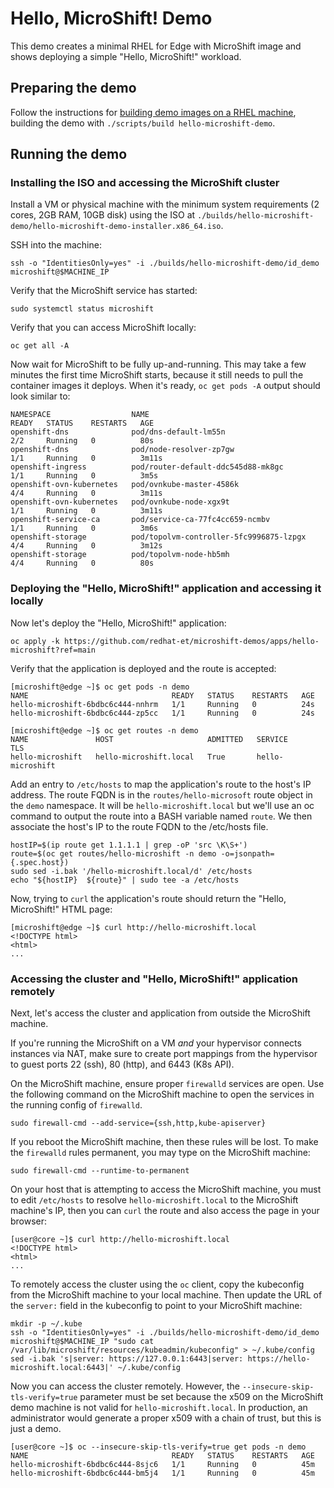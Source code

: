 # Hello, MicroShift! Demo

This demo creates a minimal RHEL for Edge with MicroShift image and shows deploying a simple "Hello, MicroShift!" workload.

## Preparing the demo

Follow the instructions for [building demo images on a RHEL machine](https://github.com/redhat-et/microshift-demos/tree/main/README.md), building the demo with `./scripts/build hello-microshift-demo`.

## Running the demo
### Installing the ISO and accessing the MicroShift cluster

Install a VM or physical machine with the minimum system requirements (2 cores, 2GB RAM, 10GB disk) using the ISO at `./builds/hello-microshift-demo/hello-microshift-demo-installer.x86_64.iso`.

SSH into the machine:

    ssh -o "IdentitiesOnly=yes" -i ./builds/hello-microshift-demo/id_demo microshift@$MACHINE_IP

Verify that the MicroShift service has started:

    sudo systemctl status microshift

Verify that you can access MicroShift locally:

    oc get all -A

Now wait for MicroShift to be fully up-and-running. This may take a few minutes the first time MicroShift starts, because it still needs to pull the container images it deploys. When it's ready, `oc get pods -A` output should look similar to:

    NAMESPACE                  NAME                                      READY   STATUS    RESTARTS   AGE
    openshift-dns              pod/dns-default-lm55n                     2/2     Running   0          80s
    openshift-dns              pod/node-resolver-zp7gw                   1/1     Running   0          3m11s
    openshift-ingress          pod/router-default-ddc545d88-mk8gc        1/1     Running   0          3m5s
    openshift-ovn-kubernetes   pod/ovnkube-master-4586k                  4/4     Running   0          3m11s
    openshift-ovn-kubernetes   pod/ovnkube-node-xgx9t                    1/1     Running   0          3m11s
    openshift-service-ca       pod/service-ca-77fc4cc659-ncmbv           1/1     Running   0          3m6s
    openshift-storage          pod/topolvm-controller-5fc9996875-lzpgx   4/4     Running   0          3m12s
    openshift-storage          pod/topolvm-node-hb5mh                    4/4     Running   0          80s

### Deploying the "Hello, MicroShift!" application and accessing it locally

Now let's deploy the "Hello, MicroShift!" application:

    oc apply -k https://github.com/redhat-et/microshift-demos/apps/hello-microshift?ref=main

Verify that the application is deployed and the route is accepted:

    [microshift@edge ~]$ oc get pods -n demo
    NAME                                READY   STATUS    RESTARTS   AGE
    hello-microshift-6bdbc6c444-nnhrm   1/1     Running   0          24s
    hello-microshift-6bdbc6c444-zp5cc   1/1     Running   0          24s

    [microshift@edge ~]$ oc get routes -n demo
    NAME               HOST                     ADMITTED   SERVICE            TLS
    hello-microshift   hello-microshift.local   True       hello-microshift

Add an entry to `/etc/hosts` to map the application's route to the host's IP address. The route FQDN is in the `routes/hello-microsoft` route object in the `demo` namespace. It will be `hello-microshift.local` but we'll use an oc command to output the route into a BASH variable named `route`. We then associate the host's IP to the route FQDN to the /etc/hosts file.

    hostIP=$(ip route get 1.1.1.1 | grep -oP 'src \K\S+')
    route=$(oc get routes/hello-microshift -n demo -o=jsonpath={.spec.host})
    sudo sed -i.bak '/hello-microshift.local/d' /etc/hosts
    echo "${hostIP}  ${route}" | sudo tee -a /etc/hosts

Now, trying to `curl` the application's route should return the "Hello, MicroShift!" HTML page:

    [microshift@edge ~]$ curl http://hello-microshift.local
    <!DOCTYPE html>
    <html>
    ...

### Accessing the cluster and "Hello, MicroShift!" application remotely

Next, let's access the cluster and application from outside the MicroShift machine.

If you're running the MicroShift on a VM _and_ your hypervisor connects instances via NAT, make sure to create port mappings from the hypervisor to guest ports 22 (ssh), 80 (http), and 6443 (K8s API).

On the MicroShift machine, ensure proper `firewalld` services are open. Use the following command on the MicroShift machine to open the services in the running config of `firewalld`.

    sudo firewall-cmd --add-service={ssh,http,kube-apiserver}

If you reboot the MicroShift machine, then these rules will be lost. To make the `firewalld` rules permanent, you may type on the MicroShift machine:

    sudo firewall-cmd --runtime-to-permanent

On your host that is attempting to access the MicroShift machine, you must to edit `/etc/hosts` to resolve `hello-microshift.local` to the MicroShift machine's IP, then you can `curl` the route and also access the page in your browser:

    [user@core ~]$ curl http://hello-microshift.local
    <!DOCTYPE html>
    <html>
    ...

To remotely access the cluster using the `oc` client, copy the kubeconfig from the MicroShift machine to your local machine. Then update the URL of the `server:` field in the kubeconfig to point to your MicroShift machine:

    mkdir -p ~/.kube
    ssh -o "IdentitiesOnly=yes" -i ./builds/hello-microshift-demo/id_demo microshift@$MACHINE_IP "sudo cat /var/lib/microshift/resources/kubeadmin/kubeconfig" > ~/.kube/config
    sed -i.bak 's|server: https://127.0.0.1:6443|server: https://hello-microshift.local:6443|' ~/.kube/config

Now you can access the cluster remotely. However, the `--insecure-skip-tls-verify=true` parameter must be set because the x509 on the MicroShift demo machine is not valid for `hello-microshift.local`. In production, an administrator would generate a proper x509 with a chain of trust, but this is just a demo.

    [user@core ~]$ oc --insecure-skip-tls-verify=true get pods -n demo
    NAME                                READY   STATUS    RESTARTS   AGE
    hello-microshift-6bdbc6c444-8sjc6   1/1     Running   0          45m
    hello-microshift-6bdbc6c444-bm5j4   1/1     Running   0          45m
